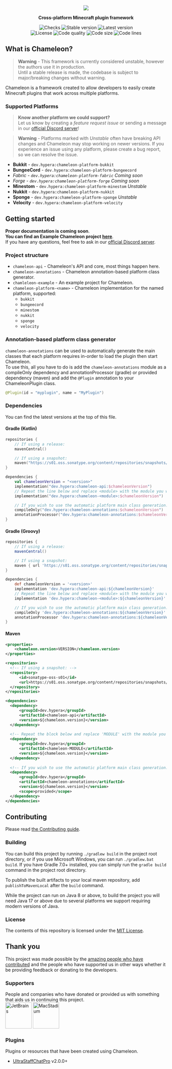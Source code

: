 <div align="center">
  <a href="https://github.com/ChameleonFramework/Chameleon">
    <img src="https://i.hypera.dev/assets/chameleon@750x150.png" />
  </a>
  <p><strong>Cross-platform Minecraft plugin framework</strong></p>
</div>

<div align="center">
  <img alt="Checks" src="https://img.shields.io/github/checks-status/ChameleonFramework/Chameleon/main?color=17aaaa&style=for-the-badge">
  <img alt="Stable version" src="https://img.shields.io/badge/Stable-N/A-%2317aaaa?style=for-the-badge">
  <img alt="Latest version" src="https://img.shields.io/badge/dynamic/json?color=17aaaa&label=Latest&prefix=v&query=%24.version&url=https%3A%2F%2Frepo.hypera.dev%2Fapi%2Fmaven%2Flatest%2Fversion%2Fsnapshots%2Fdev%2Fhypera%2Fchameleon-api&style=for-the-badge"><br/>
  <img alt="License" src="https://img.shields.io/badge/License-MIT-%2317aaaa?style=for-the-badge">
  <img alt="Code quality" src="https://img.shields.io/codefactor/grade/github/ChameleonFramework/Chameleon/main?style=for-the-badge&color=%2317aaaa">
  <img alt="Code size" src="https://img.shields.io/github/languages/code-size/ChameleonFramework/Chameleon?color=17aaaa&style=for-the-badge">
  <img alt="Code lines" src="https://img.shields.io/tokei/lines/github/ChameleonFramework/Chameleon?label=Lines%20of%20code&style=for-the-badge&color=17aaaa">
</div>

## What is Chameleon?

> **Warning** - This framework is currently considered unstable, however the authors use it in
> production.  
> Until a stable release is made, the codebase is subject to major/breaking changes without warning.

Chameleon is a framework created to allow developers to easily create Minecraft plugins that work
across multiple platforms.

### Supported Platforms

> **Know another platform we could support?**  
> Let us know by creating a *feature request issue* or
> sending a message in our [official Discord server](https://discord.hypera.dev/)!

> **Warning** - Platforms marked with *Unstable* often have breaking API changes and Chameleon may
> stop working on newer versions. If you experience an issue using any platform, please create a
> bug report, so we can resolve the issue.

 - **Bukkit** - `dev.hypera:chameleon-platform-bukkit`
 - **BungeeCord** - `dev.hypera:chameleon-platform-bungeecord`
 - *Fabric - `dev.hypera:chameleon-platform-fabric` *Coming soon**
 - *Forge - `dev.hypera:chameleon-platform-forge` *Coming soon**
 - **Minestom** - `dev.hypera:chameleon-platform-minestom` *Unstable*
 - **Nukkit** - `dev.hypera:chameleon-platform-nukkit`
 - **Sponge** - `dev.hypera:chameleon-platform-sponge` *Unstable*
 - **Velocity** - `dev.hypera:chameleon-platform-velocity`

## Getting started

**Proper documentation is coming soon**.  
**You can find an Example Chameleon project [here](example)**.  
If you have any questions, feel free to ask in
our [official Discord server](https://discord.hypera.dev/).

### Project structure

- `chameleon-api` - Chameleon's API and core, most things happen here.
- `chameleon-annotations` - Chameleon annotation-based platform class generator.
- `chamleleon-example` - An example project for Chameleon.
- `chameleon-platform-<name>` - Chameleon implementation for the named platform, supported:
    - `bukkit`
    - `bungeecord`
    - `minestom`
    - `nukkit`
    - `sponge`
    - `velocity`

### Annotation-based platform class generator

`chameleon-annotations` can be used to automatically generate the main classes that each platform
requires in-order to load the plugin then start Chameleon.  
To use this, all you have to do is add the `chameleon-annotations` module as a compileOnly
dependency and annotationProcessor (gradle) or provided dependency (maven) and add the `@Plugin`
annotation to your ChameleonPlugin class.

```java
@Plugin(id = "myplugin", name = "MyPlugin")
```

### Dependencies

You can find the latest versions at the top of this file.

#### Gradle (Kotlin)

```kotlin
repositories {
    // If using a release:
    mavenCentral()

    // If using a snapshot:
    maven("https://s01.oss.sonatype.org/content/repositories/snapshots/")
}

dependencies {
    val chameleonVersion = "<version>"
    implementation("dev.hypera:chameleon-api:$chameleonVersion")
    // Repeat the line below and replace <module> with the module you wish to use.
    implementation("dev.hypera:chameleon-<module>:$chameleonVersion")

    // If you wish to use the automatic platform main class generation:
    compileOnly("dev.hypera:chameleon-annotations:$chameleonVersion")
    annotationProcessor("dev.hypera:chameleon-annotations:$chameleonVersion")
}
```

#### Gradle (Groovy)

```groovy
repositories {
    // If using a release:
    mavenCentral()

    // If using a snapshot:
    maven { url 'https://s01.oss.sonatype.org/content/repositories/snapshots/' }
}

dependencies {
    def chameleonVersion = '<version>'
    implementation 'dev.hypera:chameleon-api:${chameleonVersion}'
    // Repeat the line below and replace <module> with the module you wish to use.
    implementation 'dev.hypera:chameleon-<module>:${chameleonVersion}'

    // If you wish to use the automatic platform main class generation:
    compileOnly 'dev.hypera:chameleon-annotations:${chameleonVersion}'
    annotationProcessor 'dev.hypera:chameleon-annotations:${chameleonVersion}'
}
```

#### Maven

```xml
<properties>
    <chameleon.version>VERSION</chameleon.version>
</properties>

<repositories>
  <!-- If using a snapshot: -->
  <repository>
      <id>sonatype-oss-s01</id>
      <url>https://s01.oss.sonatype.org/content/repositories/snapshots/</url>
  </repository>
</repositories>

<dependencies>
  <dependency>
      <groupId>dev.hypera</groupId>
      <artifactId>chameleon-api</artifactId>
      <version>${chameleon.version}</version>
  </dependency>
  
  <!-- Repeat the block below and replace 'MODULE' with the module you wish to use. -->
  <dependency>
      <groupId>dev.hypera</groupId>
      <artifactId>chameleon-MODULE</artifactId>
      <version>${chameleon.version}</version>
  </dependency>
  
  <!-- If you wish to use the automatic platform main class generation: -->
  <dependency>
      <groupId>dev.hypera</groupId>
      <artifactId>chameleon-annotations</artifactId>
      <version>${chameleon.version}</version>
      <scope>provided</scope>
  </dependency>
</dependencies>
```

## Contributing

Please read [the Contributing guide](CONTRIBUTING.md).

### Building

You can build this project by running `./gradlew build` in the project root directory, or if you use
Microsoft Windows, you can run `./gradlew.bat build`.
If you have Gradle 7.0+ installed, you can simply run the `gradle build` command in the project root
directory.

To publish the built artifacts to your local maven repository, add `publishToMavenLocal` after
the `build` command.

While the project can run on Java 8 or above, to build the project you will need Java 17 or above
due to several platforms we support requiring modern versions of Java.

### License

The contents of this repository is licensed under the [MIT License](LICENSE).

## Thank you

This project was made possible by
the [amazing people who have contributed](https://github.com/ChameleonFramework/Chameleon/graphs/contributors)
and the people who have supported us in other ways whether it be providing feedback or donating to
the developers.

### Supporters

People and companies who have donated or provided us with something that aids us in continuing this
project.  
<a href="https://jb.gg/OpenSourceSupport"><img src="https://resources.jetbrains.com/storage/products/company/brand/logos/jb_square.svg" alt="JetBrains" height="82"/></a>
<a href="https://www.macstadium.com/"><img src="https://uploads-ssl.webflow.com/5ac3c046c82724970fc60918/5c019d917bba312af7553b49_MacStadium-developerlogo.png" alt="MacStadium" height="82"/></a>

### Plugins

Plugins or resources that have been created using Chameleon.

- [UltraStaffChatPro](https://www.spigotmc.org/resources/80461/) v2.0.0+
